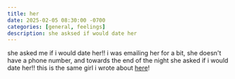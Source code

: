 ```yaml
---
title: her
date: 2025-02-05 08:30:00 -0700
categories: [general, feelings]
description: she asksed if would date her
---
```


she asked me if i would date her!! i was emailing her for a bit, she doesn't have a phone number, and towards the end of the night she asked if i would date her!! this is the same girl i wrote about [here](https://b.jackpurrin.me/posts/love)!
